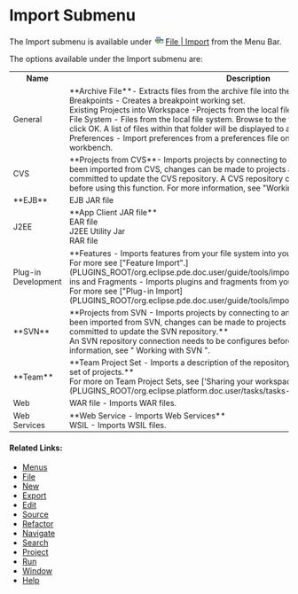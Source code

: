 # Import Submenu

<!--context:import-->

The  Import submenu is available under ![command_link.png](images/command_link.png "command_link.png") [File | Import](javascript:executeCommand&lpar;'org.eclipse.ui.file.import'&rpar;) from the Menu Bar.

The options available under the Import submenu are:

<table>
<tr><th>Name</th>
<th>Description</th></tr>
<tr><td>General</td>
<td>**Archive File**- Extracts files from the archive file into the workbench.
<br />
Breakpoints - Creates a breakpoint working set.
<br />
Existing Projects into Workspace -Projects from the local file system.
<br />
File System - Files from the local file system. Browse to the folder in which the file is sitting and click OK. A list of files within that folder will be displayed to allow you to choose the required ones.
<br />
Preferences - Import preferences from a preferences file on the local file system into the workbench.</td></tr>
<tr><td>CVS</td>
<td>**Projects from CVS**- Imports projects by connecting to a CVS repository. Once a project has been imported from CVS, changes can be made to projects and files which can then be committed to update the CVS repository.  A CVS repository connection needs to be configured before using this function.
For more information, see "Working with CVS".</td></tr>
<tr><td>**EJB**</td>
<td>EJB JAR file</td></tr>
<tr><td>J2EE</td>
<td>**App Client JAR file**
<br />
EAR file
<br />
J2EE Utility Jar
<br />
RAR file</td></tr>
<tr><td>Plug-in Development</td>
<td>**Features - Imports features from your file system into your workspace.**
<br />
For more see ["Feature Import".](PLUGINS_ROOT/org.eclipse.pde.doc.user/guide/tools/import_wizards/import_features.htm)Plug-ins and Fragments - Imports plugins and fragments from your file system into your workspace.  For more see ["Plug-in Import](PLUGINS_ROOT/org.eclipse.pde.doc.user/guide/tools/import_wizards/import_plugins.htm) " .</td></tr>
<tr><td>**SVN**</td>
<td>**Projects from SVN - Imports projects by connecting to an SVN repository. Once a project has been imported from SVN, changes can be made to projects and files which can then be committed to update the SVN repository.**
<br />
An SVN repository connection needs to be configures before using this function.  For more information, see " Working with SVN ".</td></tr>
<tr><td>**Team**</td>
<td>**Team Project Set - Imports a description of the repository and version control information for a set of projects.**
<br />
For more on Team Project Sets, see ['Sharing your workspace setup using Project Sets](PLUGINS_ROOT/org.eclipse.platform.doc.user/tasks/tasks-cvs-project-set.htm)' .</td></tr>
<tr><td>Web</td>
<td>WAR file - Imports WAR files.</td></tr>
<tr><td>Web Services</td>
<td>**Web Service - Imports Web Services**
<br />
WSIL - Imports WSIL files.</td></tr>
</table>

<!--links-start-->

#### Related Links:

 * [Menus](../../../032-reference/016-menus/000-index.md)
 * [File](000-index.md)
 * [New](008-new.md)
 * [Export](024-export.md)
 * [Edit](../../../032-reference/016-menus/016-edit.md)
 * [Source](../../../032-reference/016-menus/024-source.md)
 * [Refactor](../../../032-reference/016-menus/032-refactor.md)
 * [Navigate](../../../032-reference/016-menus/040-navigate.md)
 * [Search](../../../032-reference/016-menus/048-search.md)
 * [Project](../../../032-reference/016-menus/056-project.md)
 * [Run](../../../032-reference/016-menus/064-run.md)
 * [Window](../../../032-reference/016-menus/080-window.md)
 * [Help](../../../032-reference/016-menus/088-help.md)

<!--links-end-->
